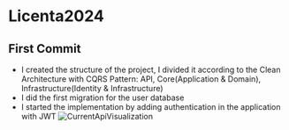 # Licenta2024

## First Commit
  - I created the structure of the project, I divided it according to the Clean Architecture with CQRS Pattern: API, Core(Application & Domain), Infrastructure(Identity & Infrastructure)
  - I did the first migration for the user database
  - I started the implementation by adding authentication in the application with JWT
    ![CurrentApiVisualization](https://github.com/GeorgeDenis/Licenta2024/assets/36382081/fc742cef-82fe-4f00-8355-724a30f8f13a)

